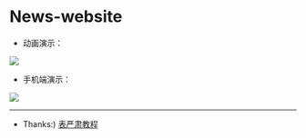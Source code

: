 # News-website

* 动画演示：

![](https://github.com/magicmai/demos/blob/master/News-Website/%E6%BC%94%E7%A4%BA%E5%8A%A8%E5%9B%BE/news.gif?raw=true)

* 手机端演示：

![](https://github.com/magicmai/demos/blob/master/News-Website/%E6%BC%94%E7%A4%BA%E5%8A%A8%E5%9B%BE/newsresposive.gif?raw=true)


----
* Thanks:) [表严肃教程](http://www.bilibili.com/video/av10373326/)
